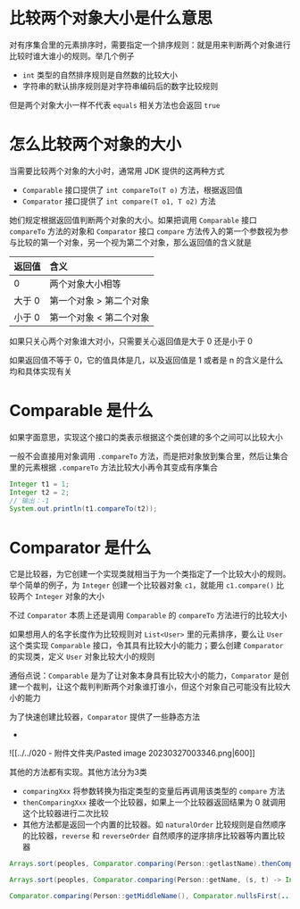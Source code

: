 
# 比较两个对象大小是什么意思

对有序集合里的元素排序时，需要指定一个排序规则：就是用来判断两个对象进行比较时谁大谁小的规则。举几个例子

- `int` 类型的自然排序规则是自然数的比较大小
- 字符串的默认排序规则是对字符串编码后的数字比较规则

但是两个对象大小一样不代表 `equals` 相关方法也会返回 `true`


# 怎么比较两个对象的大小

当需要比较两个对象的大小时，通常用 JDK 提供的这两种方式

- `Comparable` 接口提供了 `int compareTo(T o)` 方法，根据返回值
- `Comparator` 接口提供了 `int compare(T o1, T o2)` 方法

她们规定根据返回值判断两个对象的大小。如果把调用 `Comparable` 接口 `compareTo` 方法的对象和 `Comparator` 接口 `compare` 方法传入的第一个参数视为参与比较的第一个对象，另一个视为第二个对象，那么返回值的含义就是

|返回值|含义|
|:--|:--|
|0|两个对象大小相等|
|大于 0|第一个对象 > 第二个对象 |
|小于 0|第一个对象 < 第二个对象|

如果只关心两个对象谁大对小，只需要关心返回值是大于 0 还是小于 0

如果返回值不等于 0，它的值具体是几，以及返回值是 1 或者是 n 的含义是什么均和具体实现有关


# Comparable 是什么

如果字面意思，实现这个接口的类表示根据这个类创建的多个之间可以比较大小

一般不会直接用对象调用 `.compareTo` 方法，而是把对象放到集合里，然后让集合里的元素根据 `.compareTo` 方法比较大小再令其变成有序集合

```java
Integer t1 = 1;  
Integer t2 = 2;  
// 输出：-1
System.out.println(t1.compareTo(t2));
```

# Comparator 是什么

它是比较器，为它创建一个实现类就相当于为一个类指定了一个比较大小的规则。举个简单的例子，为 `Integer` 创建一个比较器对象 `c1`，就能用 `c1.compare()` 比较两个 `Integer` 对象的大小

不过 `Comparator` 本质上还是调用 `Comparable` 的 `compareTo` 方法进行的比较大小

如果想用人的名字长度作为比较规则对 `List<User>` 里的元素排序，要么让 `User` 这个类实现 `Comparable` 接口，令其具有比较大小的能力；要么创建 `Comparator` 的实现类，定义 `User` 对象比较大小的规则

通俗点说：`Comparable` 是为了让对象本身具有比较大小的能力，`Comparator` 是创建一个裁判，让这个裁判判断两个对象谁打谁小，但这个对象自己可能没有比较大小的能力

为了快速创建比较器，`Comparator` 提供了一些静态方法

- 

![[../../020 - 附件文件夹/Pasted image 20230327003346.png|600]]

其他的方法都有实现。其他方法分为3类

- `comparingXxx` 将参数转换为指定类型的变量后再调用该类型的 `compare` 方法
- `thenComparingXxx` 接收一个比较器，如果上一个比较器返回结果为 0 就调用这个比较器进行二次比较
- 其他方法都是返回一个内置的比较器。如 `naturalOrder` 比较规则是自然顺序的比较器，`reverse` 和 `reverseOrder` 自然顺序的逆序排序比较器等内置比较器

```java
Arrays.sort(peoples, Comparator.comparing(Person::getlastName).thenComparing(Person::getFirstName));

Arrays.sort(peoples, Comparator.comparing(Person::getName, (s, t) -> Integer.compare(s.length(), t.length())));

Comparator.comparing(Person::getMiddleName(), Comparator.nullsFirst(...));
```
